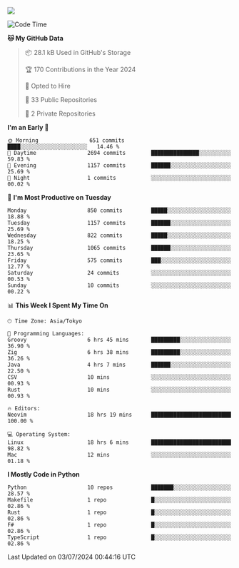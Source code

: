 ![](https://komarev.com/ghpvc/?username=kitagawa-hr)

<!--START_SECTION:waka-->
![Code Time](http://img.shields.io/badge/Code%20Time-913%20hrs%2027%20mins-blue)

**🐱 My GitHub Data** 

> 📦 28.1 kB Used in GitHub's Storage 
 > 
> 🏆 170 Contributions in the Year 2024
 > 
> 💼 Opted to Hire
 > 
> 📜 33 Public Repositories 
 > 
> 🔑 2 Private Repositories 
 > 
**I'm an Early 🐤** 

```text
🌞 Morning                651 commits         ████░░░░░░░░░░░░░░░░░░░░░   14.46 % 
🌆 Daytime                2694 commits        ███████████████░░░░░░░░░░   59.83 % 
🌃 Evening                1157 commits        ██████░░░░░░░░░░░░░░░░░░░   25.69 % 
🌙 Night                  1 commits           ░░░░░░░░░░░░░░░░░░░░░░░░░   00.02 % 
```
📅 **I'm Most Productive on Tuesday** 

```text
Monday                   850 commits         █████░░░░░░░░░░░░░░░░░░░░   18.88 % 
Tuesday                  1157 commits        ██████░░░░░░░░░░░░░░░░░░░   25.69 % 
Wednesday                822 commits         █████░░░░░░░░░░░░░░░░░░░░   18.25 % 
Thursday                 1065 commits        ██████░░░░░░░░░░░░░░░░░░░   23.65 % 
Friday                   575 commits         ███░░░░░░░░░░░░░░░░░░░░░░   12.77 % 
Saturday                 24 commits          ░░░░░░░░░░░░░░░░░░░░░░░░░   00.53 % 
Sunday                   10 commits          ░░░░░░░░░░░░░░░░░░░░░░░░░   00.22 % 
```


📊 **This Week I Spent My Time On** 

```text
🕑︎ Time Zone: Asia/Tokyo

💬 Programming Languages: 
Groovy                   6 hrs 45 mins       █████████░░░░░░░░░░░░░░░░   36.90 % 
Zig                      6 hrs 38 mins       █████████░░░░░░░░░░░░░░░░   36.26 % 
Java                     4 hrs 7 mins        ██████░░░░░░░░░░░░░░░░░░░   22.50 % 
CSV                      10 mins             ░░░░░░░░░░░░░░░░░░░░░░░░░   00.93 % 
Rust                     10 mins             ░░░░░░░░░░░░░░░░░░░░░░░░░   00.93 % 

🔥 Editors: 
Neovim                   18 hrs 19 mins      █████████████████████████   100.00 % 

💻 Operating System: 
Linux                    18 hrs 6 mins       █████████████████████████   98.82 % 
Mac                      12 mins             ░░░░░░░░░░░░░░░░░░░░░░░░░   01.18 % 
```

**I Mostly Code in Python** 

```text
Python                   10 repos            ███████░░░░░░░░░░░░░░░░░░   28.57 % 
Makefile                 1 repo              █░░░░░░░░░░░░░░░░░░░░░░░░   02.86 % 
Rust                     1 repo              █░░░░░░░░░░░░░░░░░░░░░░░░   02.86 % 
F#                       1 repo              █░░░░░░░░░░░░░░░░░░░░░░░░   02.86 % 
TypeScript               1 repo              █░░░░░░░░░░░░░░░░░░░░░░░░   02.86 % 
```




 Last Updated on 03/07/2024 00:44:16 UTC
<!--END_SECTION:waka-->
